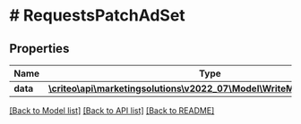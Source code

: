 # # RequestsPatchAdSet

## Properties

Name | Type | Description | Notes
------------ | ------------- | ------------- | -------------
**data** | [**\criteo\api\marketingsolutions\v2022_07\Model\WriteModelPatchAdSet[]**](WriteModelPatchAdSet.md) |  | [optional]

[[Back to Model list]](../../README.md#models) [[Back to API list]](../../README.md#endpoints) [[Back to README]](../../README.md)
